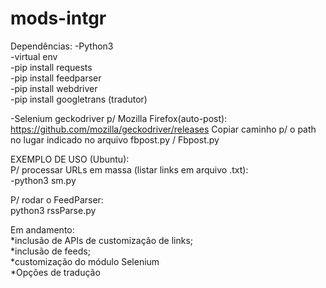 # mods-intgr

Dependências:
-Python3
<br>
-virtual env <br>
-pip install requests <br>
-pip install feedparser <br>
-pip install webdriver <br>
-pip install googletrans (tradutor) <br>

-Selenium geckodriver p/ Mozilla Firefox(auto-post):
https://github.com/mozilla/geckodriver/releases
Copiar caminho p/ o path no lugar indicado no arquivo fbpost.py / Fbpost.py <br>

EXEMPLO DE USO (Ubuntu):<br>
P/ processar URLs em massa (listar links em arquivo .txt):<br>
-python3 sm.py <br>

P/ rodar o FeedParser: <br>
python3 rssParse.py <br>



Em andamento:<br>
*inclusão de APIs de customização de links;<br>
*inclusão de feeds; <br>
*customização do módulo Selenium <br>
*Opções de tradução <br>

